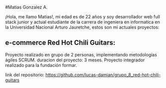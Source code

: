 #Matias Gonzalez A.

¡Hola, me llamo Matias!, mi edad es de 22 años y soy desarrollador web full stack junior y actual estudiante de la carrera de ingeniera en informatica en la Universidad Nacional Arturo Jauretche,
estos son mi actuales proyectos: 


## e-commerce Red Hot Chili Guitars:

Proyecto realizado en grupo de 2 personas, implementando metodologias ágiles SCRUM. duracion del proyecto: 3 meses.
Proyecto integrador realizado para la fundación formar.

link del repositorio: https://github.com/lucas-damian/grupo_8_red-hot-chili-guitars 

